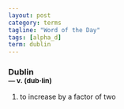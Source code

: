 ```yaml
---
layout: post
category: terms
tagline: "Word of the Day"
tags: [alpha_d]
term: dublin
---
```


<h3>Dublin<br/> <small>&mdash; v. (dub<span>&middot;</span>lin)</small></h3>
<p><ol>
<li>to increase by a factor of two</li>
</ol></p>
